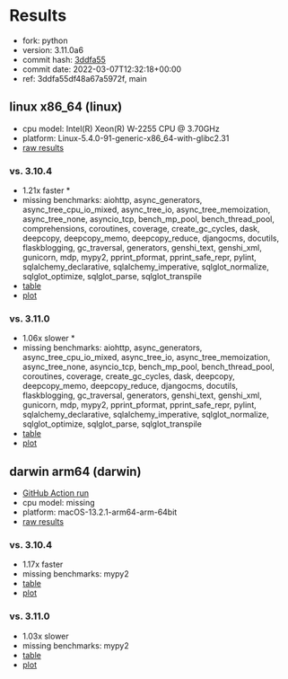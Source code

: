 # Results

- fork: python
- version: 3.11.0a6
- commit hash: [3ddfa55](https://github.com/python/cpython/commit/3ddfa55)
- commit date: 2022-03-07T12:32:18+00:00
- ref: 3ddfa55df48a67a5972f, main

## linux x86_64 (linux)

- cpu model: Intel(R) Xeon(R) W-2255 CPU @ 3.70GHz
- platform: Linux-5.4.0-91-generic-x86_64-with-glibc2.31
- [raw results](bm-20220307-linux-x86_64-python-main-3.11.0a6-3ddfa55.json)

### vs. 3.10.4

- 1.21x faster \*
- missing benchmarks: aiohttp, async_generators, async_tree_cpu_io_mixed, async_tree_io, async_tree_memoization, async_tree_none, asyncio_tcp, bench_mp_pool, bench_thread_pool, comprehensions, coroutines, coverage, create_gc_cycles, dask, deepcopy, deepcopy_memo, deepcopy_reduce, djangocms, docutils, flaskblogging, gc_traversal, generators, genshi_text, genshi_xml, gunicorn, mdp, mypy2, pprint_pformat, pprint_safe_repr, pylint, sqlalchemy_declarative, sqlalchemy_imperative, sqlglot_normalize, sqlglot_optimize, sqlglot_parse, sqlglot_transpile
- [table](bm-20220307-linux-x86_64-python-main-3.11.0a6-3ddfa55-vs-3.10.4.md)
- [plot](bm-20220307-linux-x86_64-python-main-3.11.0a6-3ddfa55-vs-3.10.4.png)

### vs. 3.11.0

- 1.06x slower \*
- missing benchmarks: aiohttp, async_generators, async_tree_cpu_io_mixed, async_tree_io, async_tree_memoization, async_tree_none, asyncio_tcp, bench_mp_pool, bench_thread_pool, coroutines, coverage, create_gc_cycles, dask, deepcopy, deepcopy_memo, deepcopy_reduce, djangocms, docutils, flaskblogging, gc_traversal, generators, genshi_text, genshi_xml, gunicorn, mdp, mypy2, pprint_pformat, pprint_safe_repr, pylint, sqlalchemy_declarative, sqlalchemy_imperative, sqlglot_normalize, sqlglot_optimize, sqlglot_parse, sqlglot_transpile
- [table](bm-20220307-linux-x86_64-python-main-3.11.0a6-3ddfa55-vs-3.11.0.md)
- [plot](bm-20220307-linux-x86_64-python-main-3.11.0a6-3ddfa55-vs-3.11.0.png)

## darwin arm64 (darwin)

- [GitHub Action run](https://github.com/faster-cpython/benchmarking/actions/runs/4494503507)
- cpu model: missing
- platform: macOS-13.2.1-arm64-arm-64bit
- [raw results](bm-20220307-darwin-arm64-python-3ddfa55df48a67a5972f-3.11.0a6-3ddfa55.json)

### vs. 3.10.4

- 1.17x faster
- missing benchmarks: mypy2
- [table](bm-20220307-darwin-arm64-python-3ddfa55df48a67a5972f-3.11.0a6-3ddfa55-vs-3.10.4.md)
- [plot](bm-20220307-darwin-arm64-python-3ddfa55df48a67a5972f-3.11.0a6-3ddfa55-vs-3.10.4.png)

### vs. 3.11.0

- 1.03x slower
- missing benchmarks: mypy2
- [table](bm-20220307-darwin-arm64-python-3ddfa55df48a67a5972f-3.11.0a6-3ddfa55-vs-3.11.0.md)
- [plot](bm-20220307-darwin-arm64-python-3ddfa55df48a67a5972f-3.11.0a6-3ddfa55-vs-3.11.0.png)

